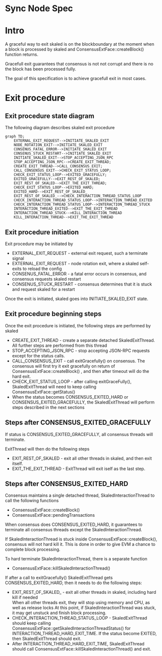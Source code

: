 # Sync Node Spec


# Intro

A graceful way to exit skaled is on the blockboundary at the moment when a block is processed by 
skaled and ConsensusExtFace::createBlock() function returns.

Gracefull exit guarantees that consensus is not not corrupt and there is no
the block has been processed fully.

The goal of this specification is to achieve gracefull exit in most cases. 
# Exit procedure 
## Exit procedure state diagram

The following diagram describes skaled exit procedure

```mermaid
graph TD;
    EXTERNAL_EXIT_REQUEST-->INITIATE_SKALED_EXIT
    NODE_ROTATION_EXIT-->INITIATE_SKALED_EXIT
    CONSENUS_FATAL_ERROR-->INITIATE_SKALED_EXIT
    CONSENUS_STUCK_RESTART-->INITIATE_SKALED_EXIT
    INITIATE_SKALED_EXIT-->STOP_ACCEPTING_JSON_RPC
    STOP_ACCEPTING_JSON_RPC-->CREATE_EXIT_THREAD;
    CREATE_EXIT_THREAD-->CALL_CONSENSUS_EXIT;
    CALL_CONSENSUS_EXIT-->CHECK_EXIT_STATUS_LOOP;
    CHECK_EXIT_STATUS_LOOP-->EXITED_GRACEFULLY;
    EXITED_GRACEFULLY-->EXIT_REST_OF_SKALED;
    EXIT_REST_OF_SKALED-->EXIT_THE_EXIT_THREAD;
    CHECK_EXIT_STATUS_LOOP-->EXITED_HARD;
    EXITED_HARD-->EXIT_REST_OF_SKALED_
    EXIT_REST_OF_SKALED_-->CHECK_INTERACTION_THREAD_STATUS_LOOP
    CHECK_INTERACTION_THREAD_STATUS_LOOP-->INTERACTION_THREAD_EXITED
    CHECK_INTERACTION_THREAD_STATUS_LOOP-->INTERACTION_THREAD_STUCK
    INTERACTION_THREAD_EXITED-->EXIT_THE_EXIT_THREAD
    INTERACTION_THREAD_STUCK-->KILL_INTERACTION_THREAD
    KILL_INTERACTION_THREAD-->EXIT_THE_EXIT_THREAD
```

## Exit procedure initiation 

Exit procedure may be initiated by 

* EXTERNAL_EXIT_REQUEST - external exit request, such a terminate signal
* EXTERNAL_EXIT_REQUEST - node rotation exit, where a skaled self-exits to reload the config
* CONSENUS_FATAL_ERROR - a fatal error occurs in consensus, and consensus requests skaled 
  restart
* CONSENUS_STUCK_RESTART - consensus determines that it is stuck and request skaled for a restart

Once the exit is initiated, skaled goes into INITIATE_SKALED_EXIT state.

## Exit procedure beginning steps

Once the exit procedure is initiated, the following steps are performed by skaled

* CREATE_EXIT_THREAD - create a separate detached SkaledExitThread. All further steps are 
performed from this thread
* STOP_ACCEPTING_JSON_RPC - stop accepting JSON-RPC requests except for the status calls.
* CALL_CONSENSUS_EXIT - call exitGracefully() on consensus. The consensus will first try it exit gracefully on return of ConsensusExtFace::createBlock() , 
  and then after  timeout will do the hard exit.
* CHECK_EXIT_STATUS_LOOP - after calling exitGraceFully(), SkaledExitThread will need to keep 
  calling  ConsensusExtFace::getStatus()
* When the status becomes CONSENSUS_EXITED_HARD or 
  CONSENSUS_EXITED_GRACEFULLY, the SkaledExitThread will perform steps described in the 
  next sections

## Steps after CONSENSUS_EXITED_GRACEFULLY

If status is CONSENSUS_EXITED_GRACEFULLY, all consensus threads will terminate. 

ExitThread will then do the following steps

* EXIT_REST_OF_SKALED -  exit all other threads in skaled, and then exit itself.
* EXIT_THE_EXIT_THREAD - ExitThread will exit iself as the last step. 

## Steps after CONSENSUS_EXITED_HARD

Consensus maintains a single detached thread, SkaledInteractionThread to call the following 
functions 

* ConsensusExtFace::createBlock()
* ConsensusExtFace::pendingTransactions

When consensus does CONSENSUS_EXITED_HARD, it guarantees to terminate all consensus threads except
the SkaledInteractionThread. 

If SkaledInteractionThread is stuck inside ConsensusExtFace::createBlock(), 
consensus will not hard kill it.  This is done in order to give EVM a chance to complete block 
processing.

To hard terminate SkaledInteractionThread, there is a separate function

* ConsensusExtFace::killSkaledInteractionThread()

If after a call to exitGracefully() SkaledExitThread gets CONSENSUS_EXITED_HARD, then it needs 
to do the following steps:

* EXIT_REST_OF_SKALED_ - exit all other threads in skaled, including hard kill if needed   
When all other threads exit, they will stop using memory and CPU, as well as release locks 
At this point, if SkaledInteractionThread was stuck, it may get unstuck and finish block 
  processing.
* CHECK_INTERACTION_THREAD_STATUS_LOOP - SkaledExitThread should keep calling 
  ConsensusExtFace::getSkaledInteractionThreadStatus()
  for INTERACTION_THREAD_HARD_EXIT_TIME. If the status become EXITED, then SkaledExitThread should 
  exit.
* After INTERACTION_THREAD_HARD_EXIT_TIME, SkaledExitThread should call
  ConsensusExtFace::killSkaledInteractionThread() and exit. 


